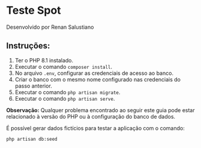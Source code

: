 # Teste Spot

Desenvolvido por Renan Salustiano

## Instruções:

1. Ter o PHP 8.1 instalado.
2. Executar o comando `composer install`.
3. No arquivo `.env`, configurar as credenciais de acesso ao banco.
4. Criar o banco com o mesmo nome configurado nas credenciais do passo anterior.
5. Executar o comando `php artisan migrate`.
6. Executar o comando `php artisan serve`.

**Observação:** Qualquer problema encontrado ao seguir este guia pode estar relacionado à versão do PHP ou à configuração do banco de dados.

É possível gerar dados fictícios para testar a aplicação com o comando:

```bash
php artisan db:seed
